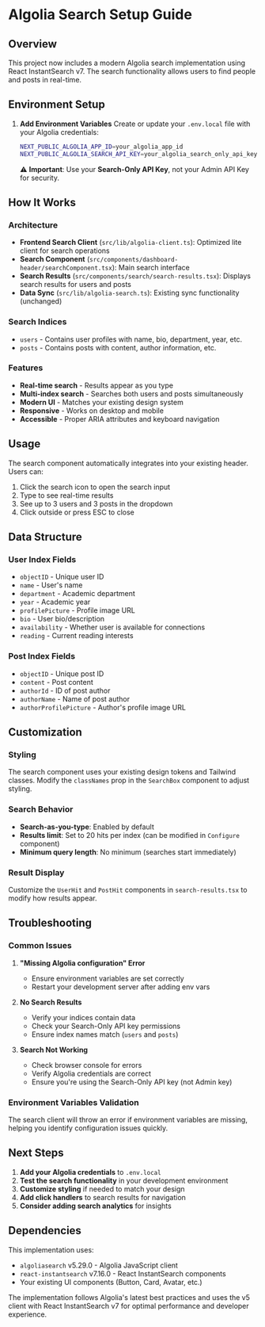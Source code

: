 # Algolia Search Setup Guide

## Overview
This project now includes a modern Algolia search implementation using React InstantSearch v7. The search functionality allows users to find people and posts in real-time.

## Environment Setup

1. **Add Environment Variables**
   Create or update your `.env.local` file with your Algolia credentials:
   ```bash
   NEXT_PUBLIC_ALGOLIA_APP_ID=your_algolia_app_id
   NEXT_PUBLIC_ALGOLIA_SEARCH_API_KEY=your_algolia_search_only_api_key
   ```

   ⚠️ **Important**: Use your **Search-Only API Key**, not your Admin API Key for security.

## How It Works

### Architecture
- **Frontend Search Client** (`src/lib/algolia-client.ts`): Optimized lite client for search operations
- **Search Component** (`src/components/dashboard-header/searchComponent.tsx`): Main search interface
- **Search Results** (`src/components/search/search-results.tsx`): Displays search results for users and posts
- **Data Sync** (`src/lib/algolia-search.ts`): Existing sync functionality (unchanged)

### Search Indices
- `users` - Contains user profiles with name, bio, department, year, etc.
- `posts` - Contains posts with content, author information, etc.

### Features
- **Real-time search** - Results appear as you type
- **Multi-index search** - Searches both users and posts simultaneously
- **Modern UI** - Matches your existing design system
- **Responsive** - Works on desktop and mobile
- **Accessible** - Proper ARIA attributes and keyboard navigation

## Usage

The search component automatically integrates into your existing header. Users can:

1. Click the search icon to open the search input
2. Type to see real-time results
3. See up to 3 users and 3 posts in the dropdown
4. Click outside or press ESC to close

## Data Structure

### User Index Fields
- `objectID` - Unique user ID
- `name` - User's name
- `department` - Academic department
- `year` - Academic year
- `profilePicture` - Profile image URL
- `bio` - User bio/description
- `availability` - Whether user is available for connections
- `reading` - Current reading interests

### Post Index Fields
- `objectID` - Unique post ID
- `content` - Post content
- `authorId` - ID of post author
- `authorName` - Name of post author
- `authorProfilePicture` - Author's profile image URL

## Customization

### Styling
The search component uses your existing design tokens and Tailwind classes. Modify the `classNames` prop in the `SearchBox` component to adjust styling.

### Search Behavior
- **Search-as-you-type**: Enabled by default
- **Results limit**: Set to 20 hits per index (can be modified in `Configure` component)
- **Minimum query length**: No minimum (searches start immediately)

### Result Display
Customize the `UserHit` and `PostHit` components in `search-results.tsx` to modify how results appear.

## Troubleshooting

### Common Issues

1. **"Missing Algolia configuration" Error**
   - Ensure environment variables are set correctly
   - Restart your development server after adding env vars

2. **No Search Results**
   - Verify your indices contain data
   - Check your Search-Only API key permissions
   - Ensure index names match (`users` and `posts`)

3. **Search Not Working**
   - Check browser console for errors
   - Verify Algolia credentials are correct
   - Ensure you're using the Search-Only API key (not Admin key)

### Environment Variables Validation
The search client will throw an error if environment variables are missing, helping you identify configuration issues quickly.

## Next Steps

1. **Add your Algolia credentials** to `.env.local`
2. **Test the search functionality** in your development environment
3. **Customize styling** if needed to match your design
4. **Add click handlers** to search results for navigation
5. **Consider adding search analytics** for insights

## Dependencies

This implementation uses:
- `algoliasearch` v5.29.0 - Algolia JavaScript client
- `react-instantsearch` v7.16.0 - React InstantSearch components
- Your existing UI components (Button, Card, Avatar, etc.)

The implementation follows Algolia's latest best practices and uses the v5 client with React InstantSearch v7 for optimal performance and developer experience. 